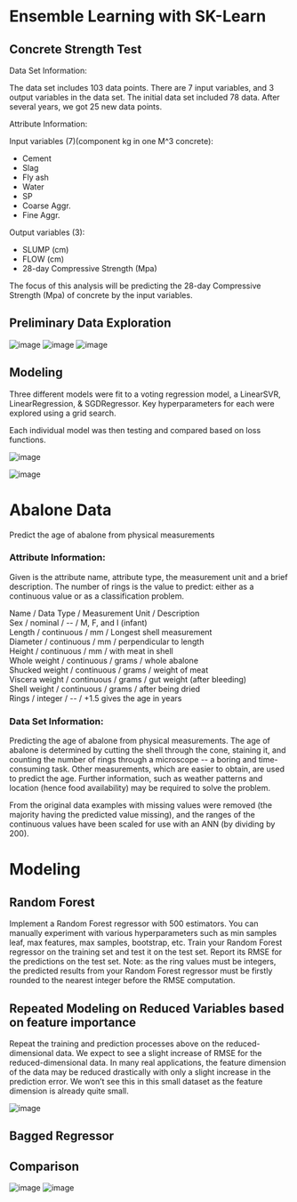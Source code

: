 # Ensemble Learning with SK-Learn 

## Concrete Strength Test


Data Set Information:

The data set includes 103 data points. There are 7 input variables, and 3 output variables in the data set.
The initial data set included 78 data. After several years, we got 25 new data points.


Attribute Information:

Input variables (7)(component kg in one M^3 concrete):
- Cement
- Slag
- Fly ash
- Water
- SP
- Coarse Aggr.
- Fine Aggr.

Output variables (3):
- SLUMP (cm)
- FLOW (cm)
- 28-day Compressive Strength (Mpa)

The focus of this analysis will be predicting the 28-day Compressive Strength (Mpa) of concrete by the input variables.



## Preliminary Data Exploration 

![image](https://user-images.githubusercontent.com/76982323/177712010-f67983c7-99ee-4d0e-8133-fc33a1d78bcc.png)
![image](https://user-images.githubusercontent.com/76982323/177712115-91ad80f9-f994-477b-a956-3380ad891dfb.png)
![image](https://user-images.githubusercontent.com/76982323/177712170-7cf4aa04-7439-416c-b6d8-2d77144a2e88.png)


## Modeling

Three different models were fit to a voting regression model, a LinearSVR, LinearRegression, & SGDRegressor. Key hyperparameters for each were explored using a grid search.  

Each individual model was then testing and compared based on loss functions. 

![image](https://user-images.githubusercontent.com/76982323/177712968-855e2339-333e-491f-8c25-290fcb6b2452.png)

![image](https://user-images.githubusercontent.com/76982323/177713035-0230cda7-5b52-4802-aee6-7f3745b173c1.png)


# Abalone Data

Predict the age of abalone from physical measurements

### Attribute Information:

Given is the attribute name, attribute type, the measurement unit and a brief description. The number of rings is the value to predict: either as a continuous value or as a classification problem.

Name / Data Type / Measurement Unit / Description  
Sex / nominal / -- / M, F, and I (infant)  
Length / continuous / mm / Longest shell measurement  
Diameter / continuous / mm / perpendicular to length  
Height / continuous / mm / with meat in shell  
Whole weight / continuous / grams / whole abalone  
Shucked weight / continuous / grams / weight of meat  
Viscera weight / continuous / grams / gut weight (after bleeding)  
Shell weight / continuous / grams / after being dried  
Rings / integer / -- / +1.5 gives the age in years  

### Data Set Information:

Predicting the age of abalone from physical measurements. The age of abalone is determined by cutting the shell through the cone, staining it, and counting the number of rings through a microscope -- a boring and time-consuming task. Other measurements, which are easier to obtain, are used to predict the age. Further information, such as weather patterns and location (hence food availability) may be required to solve the problem.

From the original data examples with missing values were removed (the majority having the predicted value missing), and the ranges of the continuous values have been scaled for use with an ANN (by dividing by 200).

# Modeling 

## Random Forest 

Implement a Random Forest regressor with 500 estimators. You can manually experiment with various hyperparameters such as min samples leaf, max features, max samples, bootstrap, etc. Train your Random Forest regressor on the training set and test it on the test set. Report its RMSE for the predictions on the test set. Note: as the ring values must be integers, the predicted results from your Random Forest regressor must be firstly rounded to the nearest integer before the RMSE computation.

## Repeated Modeling on Reduced Variables based on feature importance

Repeat the training and prediction processes above on the reduced-dimensional data. We expect to see a slight increase of RMSE for the reduced-dimensional data. In many real applications, the feature dimension of the data may be reduced drastically with only a slight increase in the prediction error. We won’t see this in this small dataset as the feature dimension is already quite small.


![image](https://user-images.githubusercontent.com/76982323/177713530-17d08486-f6aa-4c0c-9887-8f448889014b.png)


## Bagged Regressor 


## Comparison  

![image](https://user-images.githubusercontent.com/76982323/177713677-4dd31a8a-4c2c-4b0c-b08c-feb412b34b36.png)
![image](https://user-images.githubusercontent.com/76982323/177713732-efbf8049-2e22-4374-88c0-cbe0662f3ebc.png)





